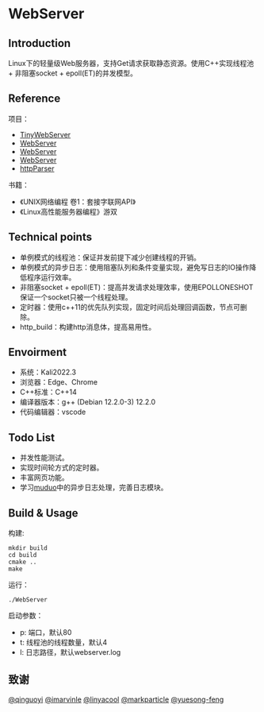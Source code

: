 # WebServer

## Introduction

Linux下的轻量级Web服务器，支持Get请求获取静态资源。使用C++实现线程池 + 非阻塞socket + epoll(ET)的并发模型。

## Reference

项目：

- [TinyWebServer](https://github.com/qinguoyi/TinyWebServer)
- [WebServer](https://github.com/imarvinle/WebServer)
- [WebServer](https://github.com/linyacool/WebServer)
- [WebServer](https://github.com/markparticle/WebServer)
- [httpParser](https://github.com/yuesong-feng/httpParser)

书籍：

- 《UNIX网络编程 卷1：套接字联网API》
- 《Linux高性能服务器编程》游双

## Technical points

- 单例模式的线程池：保证并发前提下减少创建线程的开销。
- 单例模式的异步日志：使用阻塞队列和条件变量实现，避免写日志的IO操作降低程序运行效率。
- 非阻塞socket + epoll(ET)：提高并发请求处理效率，使用EPOLLONESHOT保证一个socket只被一个线程处理。
- 定时器：使用c++11的优先队列实现，固定时间后处理回调函数，节点可删除。
- http_build：构建http消息体，提高易用性。

## Envoirment

- 系统：Kali2022.3
- 浏览器：Edge、Chrome
- C++标准：C++14
- 编译器版本：g++ (Debian 12.2.0-3) 12.2.0
- 代码编辑器：vscode

## Todo List

- 并发性能测试。
- 实现时间轮方式的定时器。
- 丰富网页功能。
- 学习[muduo](https://github.com/chenshuo/muduo)中的异步日志处理，完善日志模块。

## Build & Usage

构建:

```shell
mkdir build
cd build
cmake ..
make
```

运行：

```shell
./WebServer
```

启动参数：

- p: 端口，默认80
- t: 线程池的线程数量，默认4
- l: 日志路径，默认webserver.log

## 致谢

[@qinguoyi](https://github.com/qinguoyi/TinyWebServer)
[@imarvinle](https://github.com/imarvinle/WebServer)
[@linyacool](https://github.com/linyacool/WebServer)
[@markparticle](https://github.com/markparticle/WebServer)
[@yuesong-feng](https://github.com/yuesong-feng/httpParser)
